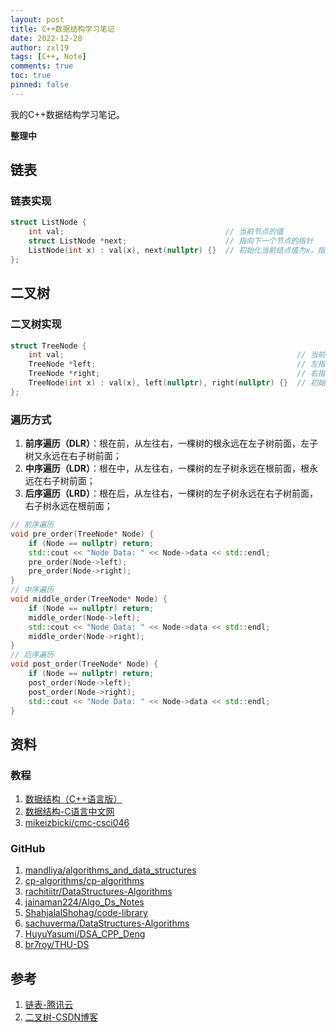 ```yaml
---
layout: post
title: C++数据结构学习笔记
date: 2022-12-28
author: zxl19
tags: [C++, Note]
comments: true
toc: true
pinned: false
---
```


我的C++数据结构学习笔记。

<!-- more -->

**整理中**

## 链表

### 链表实现

```cpp
struct ListNode {
    int val;                                    // 当前节点的值
    struct ListNode *next;                      // 指向下一个节点的指针
    ListNode(int x) : val(x), next(nullptr) {}  // 初始化当前结点值为x，指针为空
};
```

## 二叉树

### 二叉树实现

```cpp
struct TreeNode {
    int val;                                                    // 当前节点的值
    TreeNode *left;                                             // 左指针
    TreeNode *right;                                            // 右指针
    TreeNode(int x) : val(x), left(nullptr), right(nullptr) {}  // 初始化当前结点值为x，左右指针为空
};
```

### 遍历方式

1. **前序遍历（DLR）**：根在前，从左往右，一棵树的根永远在左子树前面，左子树又永远在右子树前面；
2. **中序遍历（LDR）**：根在中，从左往右，一棵树的左子树永远在根前面，根永远在右子树前面；
3. **后序遍历（LRD）**：根在后，从左往右，一棵树的左子树永远在右子树前面，右子树永远在根前面；

```cpp
// 前序遍历
void pre_order(TreeNode* Node) {
    if (Node == nullptr) return;
    std::cout << "Node Data: " << Node->data << std::endl;
    pre_order(Node->left);
    pre_order(Node->right);
}
// 中序遍历
void middle_order(TreeNode* Node) {
    if (Node == nullptr) return;
    middle_order(Node->left);
    std::cout << "Node Data: " << Node->data << std::endl;
    middle_order(Node->right);
}
// 后序遍历
void post_order(TreeNode* Node) {
    if (Node == nullptr) return;
    post_order(Node->left);
    post_order(Node->right);
    std::cout << "Node Data: " << Node->data << std::endl;
}
```

## 资料

### 教程

1. [数据结构（C++语言版）](https://dsa.cs.tsinghua.edu.cn/~deng/ds/dsacpp/index.htm)
2. [数据结构-C语言中文网](http://c.biancheng.net/data_structure/)
3. [mikeizbicki/cmc-csci046](https://github.com/mikeizbicki/cmc-csci046)

### GitHub

1. [mandliya/algorithms_and_data_structures](https://github.com/mandliya/algorithms_and_data_structures)
2. [cp-algorithms/cp-algorithms](https://github.com/cp-algorithms/cp-algorithms)
3. [rachitiitr/DataStructures-Algorithms](https://github.com/rachitiitr/DataStructures-Algorithms)
4. [jainaman224/Algo_Ds_Notes](https://github.com/jainaman224/Algo_Ds_Notes)
5. [ShahjalalShohag/code-library](https://github.com/ShahjalalShohag/code-library)
6. [sachuverma/DataStructures-Algorithms](https://github.com/sachuverma/DataStructures-Algorithms)
7. [HuyuYasumi/DSA_CPP_Deng](https://github.com/HuyuYasumi/DSA_CPP_Deng)
8. [br7roy/THU-DS](https://github.com/br7roy/THU-DS)

## 参考

1. [链表-腾讯云](https://cloud.tencent.com/developer/article/1656468)
2. [二叉树-CSDN博客](https://blog.csdn.net/u013834525/article/details/80421684)
